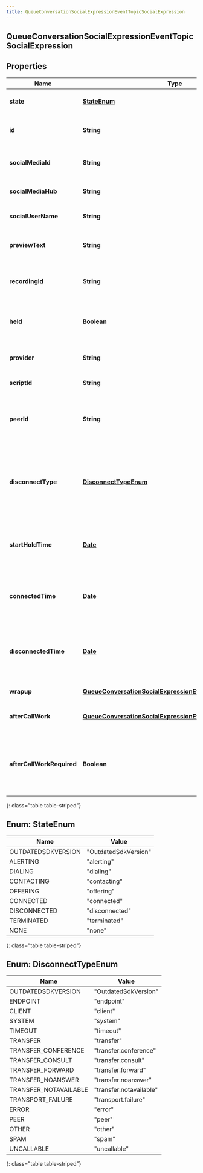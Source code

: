 ```yaml
---
title: QueueConversationSocialExpressionEventTopicSocialExpression
---
```


## QueueConversationSocialExpressionEventTopicSocialExpression

## Properties

| Name                      | Type                                                                                                                                             | Description                                                                                                                     | Notes      |
| ------------------------- | ------------------------------------------------------------------------------------------------------------------------------------------------ | ------------------------------------------------------------------------------------------------------------------------------- | ---------- |
| **state**                 | [**StateEnum**](#StateEnum)<!---->                                                                                                               | The connection state of this communication.                                                                                     | [optional] |
| **id**                    | <!----><!---->**String**<!---->                                                                                                                  | A globally unique identifier for this communication.                                                                            | [optional] |
| **socialMediaId**         | <!----><!---->**String**<!---->                                                                                                                  | A globally unique identifier for the social media.                                                                              | [optional] |
| **socialMediaHub**        | <!----><!---->**String**<!---->                                                                                                                  | The social network of the communication                                                                                         | [optional] |
| **socialUserName**        | <!----><!---->**String**<!---->                                                                                                                  | The social media user name of the communication                                                                                 | [optional] |
| **previewText**           | <!----><!---->**String**<!---->                                                                                                                  | The text preview of the communication contents                                                                                  | [optional] |
| **recordingId**           | <!----><!---->**String**<!---->                                                                                                                  | A globally unique identifier for the recording associated with this chat.                                                       | [optional] |
| **held**                  | <!----><!---->**Boolean**<!---->                                                                                                                 | True if this call is held and the person on this side hears silence.                                                            | [optional] |
| **provider**              | <!----><!---->**String**<!---->                                                                                                                  | The source provider of the social expression.                                                                                   | [optional] |
| **scriptId**              | <!----><!---->**String**<!---->                                                                                                                  | The UUID of the script to use.                                                                                                  | [optional] |
| **peerId**                | <!----><!---->**String**<!---->                                                                                                                  | The id of the peer communication corresponding to a matching leg for this communication.                                        | [optional] |
| **disconnectType**        | [**DisconnectTypeEnum**](#DisconnectTypeEnum)<!---->                                                                                             | System defined string indicating what caused the communication to disconnect. Will be null until the communication disconnects. | [optional] |
| **startHoldTime**         | <!----><!---->[**Date**](Date.md)<!---->                                                                                                         | The timestamp the chat was placed on hold in the cloud clock if the chat is currently on hold.                                  | [optional] |
| **connectedTime**         | <!----><!---->[**Date**](Date.md)<!---->                                                                                                         | The timestamp when this communication was connected in the cloud clock.                                                         | [optional] |
| **disconnectedTime**      | <!----><!---->[**Date**](Date.md)<!---->                                                                                                         | The timestamp when this communication disconnected from the conversation in the provider clock.                                 | [optional] |
| **wrapup**                | <!----><!---->[**QueueConversationSocialExpressionEventTopicWrapup**](QueueConversationSocialExpressionEventTopicWrapup.md)<!---->               | Call wrap up or disposition data.                                                                                               | [optional] |
| **afterCallWork**         | <!----><!---->[**QueueConversationSocialExpressionEventTopicAfterCallWork**](QueueConversationSocialExpressionEventTopicAfterCallWork.md)<!----> | A communication&#39;s after-call work data.                                                                                     | [optional] |
| **afterCallWorkRequired** | <!----><!---->**Boolean**<!---->                                                                                                                 | Indicates if after-call is required for a communication. Only used when the ACW Setting is Agent Requested.                     | [optional] |

{: class="table table-striped"}

<a name="StateEnum"></a>

## Enum: StateEnum

| Name               | Value                          |
| ------------------ | ------------------------------ |
| OUTDATEDSDKVERSION | &quot;OutdatedSdkVersion&quot; |
| ALERTING           | &quot;alerting&quot;           |
| DIALING            | &quot;dialing&quot;            |
| CONTACTING         | &quot;contacting&quot;         |
| OFFERING           | &quot;offering&quot;           |
| CONNECTED          | &quot;connected&quot;          |
| DISCONNECTED       | &quot;disconnected&quot;       |
| TERMINATED         | &quot;terminated&quot;         |
| NONE               | &quot;none&quot;               |

{: class="table table-striped"}

<a name="DisconnectTypeEnum"></a>

## Enum: DisconnectTypeEnum

| Name                  | Value                             |
| --------------------- | --------------------------------- |
| OUTDATEDSDKVERSION    | &quot;OutdatedSdkVersion&quot;    |
| ENDPOINT              | &quot;endpoint&quot;              |
| CLIENT                | &quot;client&quot;                |
| SYSTEM                | &quot;system&quot;                |
| TIMEOUT               | &quot;timeout&quot;               |
| TRANSFER              | &quot;transfer&quot;              |
| TRANSFER_CONFERENCE   | &quot;transfer.conference&quot;   |
| TRANSFER_CONSULT      | &quot;transfer.consult&quot;      |
| TRANSFER_FORWARD      | &quot;transfer.forward&quot;      |
| TRANSFER_NOANSWER     | &quot;transfer.noanswer&quot;     |
| TRANSFER_NOTAVAILABLE | &quot;transfer.notavailable&quot; |
| TRANSPORT_FAILURE     | &quot;transport.failure&quot;     |
| ERROR                 | &quot;error&quot;                 |
| PEER                  | &quot;peer&quot;                  |
| OTHER                 | &quot;other&quot;                 |
| SPAM                  | &quot;spam&quot;                  |
| UNCALLABLE            | &quot;uncallable&quot;            |

{: class="table table-striped"}
